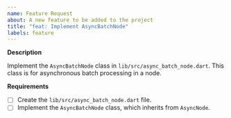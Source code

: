 ```yaml
---
name: Feature Request
about: A new feature to be added to the project
title: "feat: Implement AsyncBatchNode"
labels: feature
---
```


**Description**

Implement the `AsyncBatchNode` class in `lib/src/async_batch_node.dart`. This class is for asynchronous batch processing in a node.

**Requirements**

- [ ] Create the `lib/src/async_batch_node.dart` file.
- [ ] Implement the `AsyncBatchNode` class, which inherits from `AsyncNode`.

